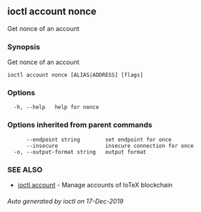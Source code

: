 ## ioctl account nonce

Get nonce of an account

### Synopsis

Get nonce of an account

```
ioctl account nonce [ALIAS|ADDRESS] [flags]
```

### Options

```
  -h, --help   help for nonce
```

### Options inherited from parent commands

```
      --endpoint string        set endpoint for once
      --insecure               insecure connection for once
  -o, --output-format string   output format
```

### SEE ALSO

* [ioctl account](ioctl_account.md)	 - Manage accounts of IoTeX blockchain

###### Auto generated by ioctl on 17-Dec-2019
